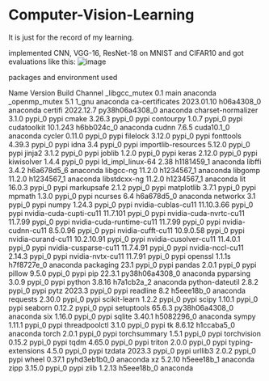 # Computer-Vision-Learning
It is just for the record of my learning.

implemented CNN, VGG-16, ResNet-18 on MNIST and CIFAR10
and got evaluations like this:
![image](https://github.com/Fluorite-Eyes/Computer-Vision-Learning/assets/127964578/470674cd-8df9-4365-b967-2624c9603891)

packages and environment used

 Name                    Version                   Build  Channel
_libgcc_mutex             0.1                        main    anaconda
_openmp_mutex             5.1                       1_gnu    anaconda
ca-certificates           2023.01.10           h06a4308_0    anaconda
certifi                   2022.12.7        py38h06a4308_0    anaconda
charset-normalizer        3.1.0                    pypi_0    pypi
cmake                     3.26.3                   pypi_0    pypi
contourpy                 1.0.7                    pypi_0    pypi
cudatoolkit               10.1.243             h6bb024c_0    anaconda
cudnn                     7.6.5                cuda10.1_0    anaconda
cycler                    0.11.0                   pypi_0    pypi
filelock                  3.12.0                   pypi_0    pypi
fonttools                 4.39.3                   pypi_0    pypi
idna                      3.4                      pypi_0    pypi
importlib-resources       5.12.0                   pypi_0    pypi
jinja2                    3.1.2                    pypi_0    pypi
joblib                    1.2.0                    pypi_0    pypi
keras                     2.12.0                   pypi_0    pypi
kiwisolver                1.4.4                    pypi_0    pypi
ld_impl_linux-64          2.38                 h1181459_1    anaconda
libffi                    3.4.2                h6a678d5_6    anaconda
libgcc-ng                 11.2.0               h1234567_1    anaconda
libgomp                   11.2.0               h1234567_1    anaconda
libstdcxx-ng              11.2.0               h1234567_1    anaconda
lit                       16.0.3                   pypi_0    pypi
markupsafe                2.1.2                    pypi_0    pypi
matplotlib                3.7.1                    pypi_0    pypi
mpmath                    1.3.0                    pypi_0    pypi
ncurses                   6.4                  h6a678d5_0    anaconda
networkx                  3.1                      pypi_0    pypi
numpy                     1.24.3                   pypi_0    pypi
nvidia-cublas-cu11        11.10.3.66               pypi_0    pypi
nvidia-cuda-cupti-cu11    11.7.101                 pypi_0    pypi
nvidia-cuda-nvrtc-cu11    11.7.99                  pypi_0    pypi
nvidia-cuda-runtime-cu11  11.7.99                  pypi_0    pypi
nvidia-cudnn-cu11         8.5.0.96                 pypi_0    pypi
nvidia-cufft-cu11         10.9.0.58                pypi_0    pypi
nvidia-curand-cu11        10.2.10.91               pypi_0    pypi
nvidia-cusolver-cu11      11.4.0.1                 pypi_0    pypi
nvidia-cusparse-cu11      11.7.4.91                pypi_0    pypi
nvidia-nccl-cu11          2.14.3                   pypi_0    pypi
nvidia-nvtx-cu11          11.7.91                  pypi_0    pypi
openssl                   1.1.1s               h7f8727e_0    anaconda
packaging                 23.1                     pypi_0    pypi
pandas                    2.0.1                    pypi_0    pypi
pillow                    9.5.0                    pypi_0    pypi
pip                       22.3.1           py38h06a4308_0    anaconda
pyparsing                 3.0.9                    pypi_0    pypi
python                    3.8.16               h7a1cb2a_2    anaconda
python-dateutil           2.8.2                    pypi_0    pypi
pytz                      2023.3                   pypi_0    pypi
readline                  8.2                  h5eee18b_0    anaconda
requests                  2.30.0                   pypi_0    pypi
scikit-learn              1.2.2                    pypi_0    pypi
scipy                     1.10.1                   pypi_0    pypi
seaborn                   0.12.2                   pypi_0    pypi
setuptools                65.6.3           py38h06a4308_0    anaconda
six                       1.16.0                   pypi_0    pypi
sqlite                    3.40.1               h5082296_0    anaconda
sympy                     1.11.1                   pypi_0    pypi
threadpoolctl             3.1.0                    pypi_0    pypi
tk                        8.6.12               h1ccaba5_0    anaconda
torch                     2.0.1                    pypi_0    pypi
torchsummary              1.5.1                    pypi_0    pypi
torchvision               0.15.2                   pypi_0    pypi
tqdm                      4.65.0                   pypi_0    pypi
triton                    2.0.0                    pypi_0    pypi
typing-extensions         4.5.0                    pypi_0    pypi
tzdata                    2023.3                   pypi_0    pypi
urllib3                   2.0.2                    pypi_0    pypi
wheel                     0.37.1             pyhd3eb1b0_0    anaconda
xz                        5.2.10               h5eee18b_1    anaconda
zipp                      3.15.0                   pypi_0    pypi
zlib                      1.2.13               h5eee18b_0    anaconda
